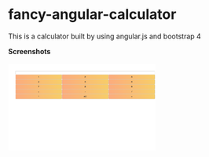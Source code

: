 # fancy-angular-calculator

This is a calculator built by using angular.js and bootstrap 4

<b>Screenshots</b><br><br>
<kbd>
<img src="angular-cal.png" alt="angualr calculator screenshot" width="300px"/>
</kbd>